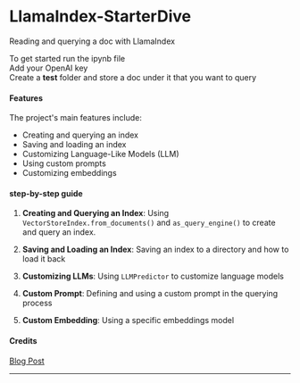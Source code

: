 # LlamaIndex-StarterDive
Reading and querying a doc with LlamaIndex

To get started run the ipynb file
<br> Add your OpenAI key
<br> Create a **test** folder and store a doc under it that you want to query

#### Features
The project's main features include:

- Creating and querying an index
- Saving and loading an index
- Customizing Language-Like Models (LLM)
- Using custom prompts
- Customizing embeddings

#### step-by-step guide

1. **Creating and Querying an Index**: Using `VectorStoreIndex.from_documents()` and `as_query_engine()` to create and query an index.

2. **Saving and Loading an Index**: Saving an index to a directory and how to load it back

3. **Customizing LLMs**: Using `LLMPredictor` to customize language models

4. **Custom Prompt**: Defining and using a custom prompt in the querying process

5. **Custom Embedding**: Using a specific embeddings model

#### Credits
[Blog Post](https://blog.futuresmart.ai/mastering-llamaindex-create-save-load-indexes-customize-llms-prompts-embeddings)  

---


